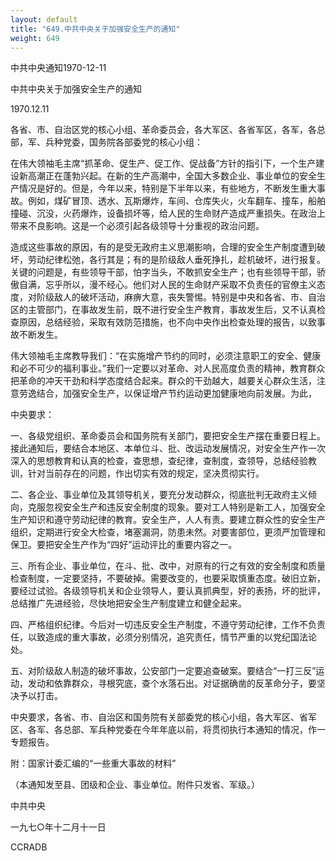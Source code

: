 ```yaml
---
layout: default
title: "649.中共中央关于加强安全生产的通知"
weight: 649
---
```


中共中央通知1970-12-11

中共中央关于加强安全生产的通知

1970.12.11

各省、市、自治区党的核心小组、革命委员会，各大军区、各省军区，各军，各总部，军、兵种党委，国务院各部委党的核心小组：

在伟大领袖毛主席“抓革命、促生产、促工作、促战备”方针的指引下，一个生产建设新高潮正在蓬勃兴起。在新的生产高潮中，全国大多数企业、事业单位的安全生产情况是好的。但是，今年以来，特别是下半年以来，有些地方，不断发生重大事故。例如，煤矿冒顶、透水、瓦斯爆炸，车间、仓库失火，火车翻车、撞车，船舶撞碰、沉没，火药爆炸，设备损坏等，给人民的生命财产造成严重损失。在政治上带来不良影响。这是一个必须引起各级领导十分重视的政治问题。

造成这些事故的原因，有的是受无政府主义思潮影响，合理的安全生产制度遭到破坏，劳动纪律松弛，各行其是；有的是阶级敌人垂死挣扎，趁机破坏，进行报复。关键的问题是，有些领导干部，怕字当头，不敢抓安全生产；也有些领导干部，骄傲自满，忘乎所以，漫不经心。他们对人民的生命财产采取不负责任的官僚主义态度，对阶级敌人的破坏活动，麻痹大意，丧失警惕。特别是中央和各省、市、自治区的主管部门，在事故发生前，既不进行安全生产教育，事故发生后，又不认真检查原因，总结经验，采取有效防范措施，也不向中央作出检查处理的报告，以致事故不断发生。

伟大领袖毛主席教导我们：“在实施增产节约的同时，必须注意职工的安全、健康和必不可少的福利事业。”我们一定要以对革命、对人民高度负责的精神，教育群众把革命的冲天干劲和科学态度结合起来。群众的干劲越大，越要关心群众生活，注意劳逸结合，加强安全生产，以保证增产节约运动更加健康地向前发展。为此，

中央要求：

一、各级党组织、革命委员会和国务院有关部门，要把安全生产摆在重要日程上。接此通知后，要结合本地区、本单位斗、批、改运动发展情况，对安全生产作一次深入的思想教育和认真的检查，查思想，查纪律，查制度，查领导，总结经验教训，针对当前存在的问题，作出切实有效的规定，坚决贯彻实行。

二、各企业、事业单位及其领导机关，要充分发动群众，彻底批判无政府主义倾向，克服忽视安全生产和违反安全制度的现象。要对工人特别是新工人，加强安全生产知识和遵守劳动纪律的教育。安全生产，人人有责。要建立群众性的安全生产组织，定期进行安全大检查，堵塞漏洞，防患未然。对要害部位，更须严加管理和保卫。要把安全生产作为“四好”运动评比的重要内容之一。

三、所有企业、事业单位，在斗、批、改中，对原有的行之有效的安全制度和质量检查制度，一定要坚持，不要破掉。需要改变的，也要采取慎重态度。破旧立新，要经过试验。各级领导机关和企业领导人，要认真抓典型，好的表扬，坏的批评，总结推广先进经验，尽快地把安全生产制度建立和健全起来。

四、严格组织纪律。今后对一切违反安全生产制度，不遵守劳动纪律，工作不负责任，以致造成的重大事故，必须分别情况，追究责任，情节严重的以党纪国法论处。

五、对阶级敌人制造的破坏事故，公安部门一定要追查破案。要结合“一打三反”运动，发动和依靠群众，寻根究底，查个水落石出。对证据确凿的反革命分子，要坚决予以打击。

中央要求，各省、市、自治区和国务院有关部委党的核心小组，各大军区、省军区、各军、各总部、军兵种党委在今年年底以前，将贯彻执行本通知的情况，作一专题报告。

附：国家计委汇编的“一些重大事故的材料”

（本通知发至县、团级和企业、事业单位。附件只发省、军级。）

中共中央

一九七○年十二月十一日

CCRADB

